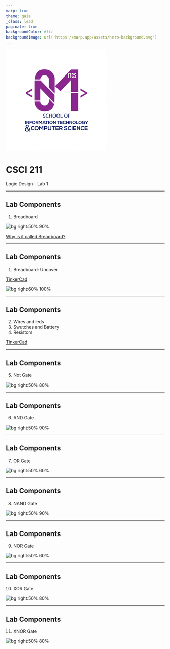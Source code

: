 ```yaml
---
marp: true
theme: gaia
_class: lead
paginate: true
backgroundColor: #fff
backgroundImage: url('https://marp.app/assets/hero-background.svg')
---
```


![bg left:40% 45%](../../assets/Slides_logo.png)

# **CSCI 211**

Logic Design - Lab 1

---

## Lab Components

1. Breadboard

![bg right:50% 90%](https://cdn.bodanius.com/media/1/0d8100207_Breadboard-wit-400-punten_x.png)


[Why is it called Breadboard?](https://www.youtube.com/watch?v=HrG98HJ3Z6w)

--- 

## Lab Components

1. Breadboard: Uncover

[TinkerCad](https://www.tinkercad.com/learn/circuits/learning)

![bg right:60% 100%](https://cdn.sparkfun.com/assets/3/d/f/a/9/518c0b34ce395fea62000002.jpg)

--- 

## Lab Components

2. Wires and leds
3. Swutches and Battery
4. Resistors

[TinkerCad](https://www.tinkercad.com/learn/circuits/learning)

--- 

## Lab Components

5. Not Gate

![bg right:50% 80%](https://upload.wikimedia.org/wikipedia/commons/f/f4/7404_Hex_Inverters.PNG)

--- 

## Lab Components

6. AND Gate

![bg right:50% 90%](https://robodocbd.com/uploads/product_specifications/b524b4e6bb03b56a5240d2635458d613.png)

--- 

## Lab Components

7. OR Gate

![bg right:50% 60%](https://www.futurlec.com/IC7432.gif)

--- 

## Lab Components

8. NAND Gate

![bg right:50% 90%](https://circuitspedia.com/wp-content/uploads/2021/05/74266-IC-PIN-DIAGRAM.jpg)

--- 

## Lab Components

9. NOR Gate

![bg right:50% 60%](https://www.futurlec.com/IC7402.gif)

--- 

## Lab Components

10. XOR Gate

![bg right:50% 80%](https://upload.wikimedia.org/wikipedia/commons/f/f7/7486_Quad_2-input_ExOR_Gates.PNG)

---

## Lab Components

11. XNOR Gate

![bg right:50% 80%](https://circuitspedia.com/wp-content/uploads/2021/05/74266-IC-PIN-DIAGRAM.jpg)